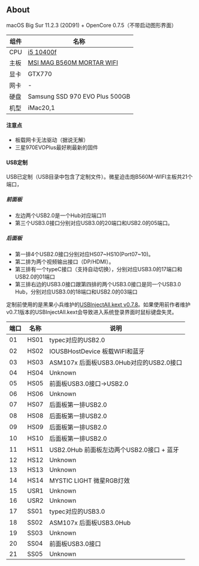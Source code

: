 About
---

macOS Big Sur 11.2.3 (20D91) + OpenCore 0.7.5（不带启动图形界面）


| 组件 | 名称 |
| --- | --- |
| CPU | [i5 10400f](https://ark.intel.com/content/www/cn/zh/ark/products/199278/intel-core-i510400f-processor-12m-cache-up-to-4-30-ghz.html) |
| 主板 | [MSI MAG B560M MORTAR WIFI](https://cn.msi.com/Motherboard/MAG-B560M-MORTAR-WIFI) |
| 显卡 | GTX770 |
| 网卡 | - |
| 硬盘 | Samsung SSD 970 EVO Plus 500GB |
| 机型 | iMac20,1 |

#### 注意点

- 板载网卡无法驱动（据说无解）
- 三星970EVOPlus最好刷最新的固件

#### USB定制

USB已定制（USB目录中包含了定制文件）。微星迫击炮B560M-WIFI主板共21个端口，

##### 前面板
- 左边两个USB2.0是一个Hub对应端口11
- 第三个USB3.0接口分别对应USB3.0的20端口和USB2.0的05端口。

##### 后面板
- 第一排4个USB2.0接口分别对应HS07~HS10(Port07~10)。
- 第二排为两个视频输出接口（DP/HDMI）。
- 第三排有一个typeC接口（支持自动切换），分别对应USB3.0的17端口和USB2.0的01端口
- 第三排右边的USB3.0接口跟第四排的两个USB3.0接口是同一个USB3.0 Hub，分别对应USB3.0的18端口和USB2.0的03端口

定制前使用的是黑果小兵维护的[USBInjectAll.kext v0.7.8](https://github.com/daliansky/OS-X-USB-Inject-All)。如果使用前作者维护v0.7.1版本的USBInjectAll.kext会导致进入系统登录界面时鼠标键盘失灵。


| 端口  | 名称  | 说明  |
| ---- | ---- | ---- |
| 01 | HS01 | typec对应的USB2.0 |
| 02 | HS02 | IOUSBHostDevice 板载WIFI和蓝牙 |
| 03 | HS03 | ASM107x 后面板USB3.0Hub对应的USB2.0接口 | 
| 04 | HS04 | Unknown |
| 05 | HS05 | 前面板USB3.0接口->USB2.0 |
| 06 | HS06 | Unknown |
| 07 | HS07 | 后面板第一排USB2.0 |
| 08 | HS08 | 后面板第一排USB2.0 |
| 09 | HS09 | 后面板第一排USB2.0 |
| 10 | HS10 | 后面板第一排USB2.0 |
| 11 | HS11 | USB2.0Hub 前面板左边两个USB2.0接口 + 蓝牙 |
| 12 | HS12 | Unknown |
| 13 | HS13 | Unknown |
| 14 | HS14 | MYSTIC LIGHT 微星RGB灯效 |
| 15 | USR1 | Unknown |
| 16 | USR2 | Unknown |
| 17 | SS01 | typec对应的USB3.0 |
| 18 | SS02 | ASM107x 后面板USB3.0Hub |
| 19 | SS03 | Unknown |
| 20 | SS04 | 前面板USB3.0接口 |
| 21 | SS05 | Unknown |
